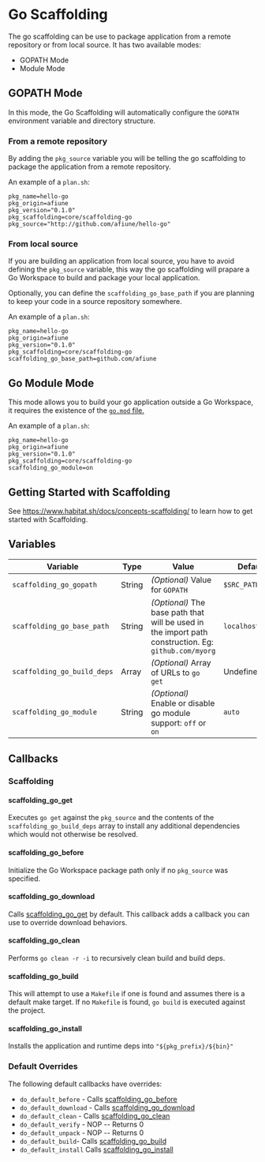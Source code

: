 # Go Scaffolding
The go scaffolding can be use to package application from a remote repository or
from local source. It has two available modes:
* GOPATH Mode
* Module Mode

## GOPATH Mode
In this mode, the Go Scaffolding will automatically configure
the `GOPATH` environment variable and directory structure.

### From a remote repository
By adding the `pkg_source` variable you will be telling the go scaffolding to
package the application from a remote repository.

An example of a `plan.sh`:
```
pkg_name=hello-go
pkg_origin=afiune
pkg_version="0.1.0"
pkg_scaffolding=core/scaffolding-go
pkg_source="http://github.com/afiune/hello-go"
```

### From local source
If you are building an application from local source, you have to avoid defining
the `pkg_source` variable, this way the go scaffolding will prapare a Go Workspace
to build and package your local application.

Optionally, you can define the `scaffolding_go_base_path` if you are planning to
keep your code in a source repository somewhere.

An example of a `plan.sh`:
```
pkg_name=hello-go
pkg_origin=afiune
pkg_version="0.1.0"
pkg_scaffolding=core/scaffolding-go
scaffolding_go_base_path=github.com/afiune
```

## Go Module Mode
This mode allows you to build your go application outside a Go
Workspace, it requires the existence of the [`go.mod` file.](https://golang.org/cmd/go/#hdr-The_go_mod_file)

An example of a `plan.sh`:
```
pkg_name=hello-go
pkg_origin=afiune
pkg_version="0.1.0"
pkg_scaffolding=core/scaffolding-go
scaffolding_go_module=on
```

## Getting Started with Scaffolding
See https://www.habitat.sh/docs/concepts-scaffolding/ to learn how to get started
with Scaffolding.

## Variables
| Variable | Type | Value | Default |
| -------- | ---- | ----- | ------- |
|`scaffolding_go_gopath`| String | _(Optional)_ Value for `GOPATH` | `$SRC_PATH` |
|`scaffolding_go_base_path`| String | _(Optional)_  The base path that will be used in the import path construction. Eg: `github.com/myorg`| `localhost/user`|
|`scaffolding_go_build_deps`| Array  | _(Optional)_ Array of URLs to `go get` | Undefined |
|`scaffolding_go_module`| String  | _(Optional)_  Enable or disable go module support: `off` or `on`| `auto` |

## Callbacks
### Scaffolding
#### scaffolding_go_get
Executes `go get` against the `pkg_source` and the contents of the `scaffolding_go_build_deps` array to install any additional dependencies which would not otherwise be resolved.
#### scaffolding_go_before
Initialize the Go Workspace package path only if no `pkg_source` was specified.
#### scaffolding_go_download
Calls [scaffolding_go_get](#scaffolding_go_get) by default. This callback adds a callback you can use to override download behaviors.
#### scaffolding_go_clean
Performs `go clean -r -i` to recursively clean build and build deps.
#### scaffolding_go_build
This will attempt to use a `Makefile` if one is found and assumes there is a default make target. If no `Makefile` is found, `go build` is executed against the project.
#### scaffolding_go_install
Installs the application and runtime deps into `"${pkg_prefix}/${bin}"`

### Default Overrides
The following default callbacks have overrides:
* `do_default_before` - Calls [scaffolding_go_before](#scaffolding_go_before)
* `do_default_download` - Calls [scaffolding_go_download](#scaffolding_go_download)
* `do_default_clean` - Calls [scaffolding_go_clean](#scaffolding_go_clean)
* `do_default_verify` - NOP -- Returns 0
* `do_default_unpack` - NOP -- Returns 0
* `do_default_build`- Calls [scaffolding_go_build](#scaffolding_go_build)
* `do_default_install` Calls [scaffolding_go_install](#scaffolding_go_install)
